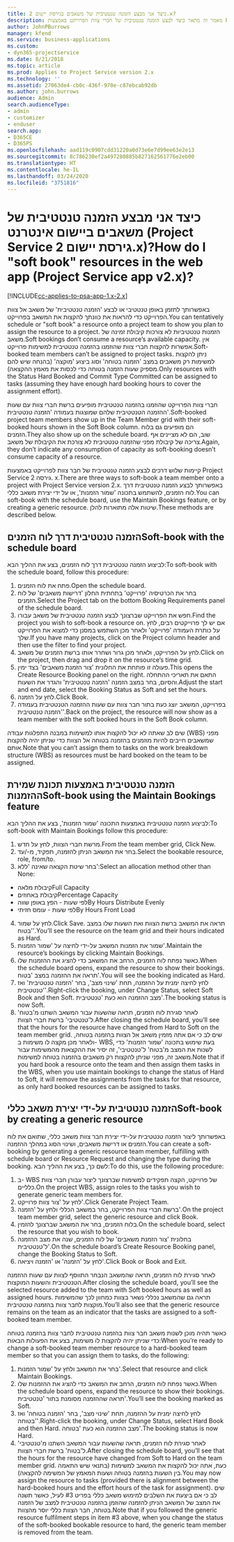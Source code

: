 ```yaml
---
title: כיצד אני מבצע ‏‫הזמנה טנטטיבית‬‬ של משאבים בגירסת יישום 2.x?
description: מאמר זה מתאר כיצד לבצע הזמנה טנטטיבית של חברי צוות הפרוייקט באמצעות Project Service.
author: JohnPBurrows
manager: kfend
ms.service: business-applications
ms.custom:
- dyn365-projectservice
ms.date: 8/21/2018
ms.topic: article
ms.prod: Applies to Project Service version 2.x
ms.technology: ''
ms.assetid: 27063de4-cb0c-436f-970e-c87ebcab92db
ms.author: john.burrows
audience: Admin
search.audienceType:
- admin
- customizer
- enduser
search.app:
- D365CE
- D365PS
ms.openlocfilehash: aad119c0907cdd31220a0d73e6e7d99ee63e2e13
ms.sourcegitcommit: 8c786230ef2a497280885b827162561776e2eb00
ms.translationtype: HT
ms.contentlocale: he-IL
ms.lasthandoff: 03/24/2020
ms.locfileid: "3751816"
---
```

# <a name="how-do-i-soft-book-resources-in-the-web-app-project-service-app-v2x"></a><span data-ttu-id="e3336-103">כיצד אני מבצע ‏‫הזמנה טנטטיבית‬‬ של משאבים ביישום אינטרנט (Project Service גירסת יישום 2.x)?</span><span class="sxs-lookup"><span data-stu-id="e3336-103">How do I "soft book" resources in the web app (Project Service app v2.x)?</span></span>

[!INCLUDE[cc-applies-to-psa-app-1.x-2.x](../includes/cc-applies-to-psa-app-1x-2x.md)]

<span data-ttu-id="e3336-104">באפשרותך לתזמן באופן טנטטיבי או לבצע 'הזמנה טנטטיבית' של משאב אל צוות הפרוייקט כדי להראות את כוונתך להקצות את המשאב בפרוייקט.</span><span class="sxs-lookup"><span data-stu-id="e3336-104">You can tentatively schedule or "soft book" a resource onto a project team to show you plan to assign the resource to a project.</span></span> <span data-ttu-id="e3336-105">הזמנות טנטטיביות לא צורכות קיבולת זמינה של משאב.</span><span class="sxs-lookup"><span data-stu-id="e3336-105">Soft bookings don’t consume a resource’s available capacity.</span></span> <span data-ttu-id="e3336-106">אין אפשרות להקצות חברי צוות שהוזמנו בהזמנה טנטטיבית למשימות פרוייקט.</span><span class="sxs-lookup"><span data-stu-id="e3336-106">Soft-booked team members can’t be assigned to project tasks.</span></span> <span data-ttu-id="e3336-107">ניתן להקצות למשימות רק משאבים במצב 'הזמנה בטוחה' וסוג ביצוע 'מוקצה' (בהנחה שיש להם מספיק שעות הזמנה בטוחה כדי לכסות את מאמץ ההקצאה).</span><span class="sxs-lookup"><span data-stu-id="e3336-107">Only resources with the Status Hard Booked and Commit Type Committed can be assigned to tasks (assuming they have enough hard booking hours to cover the assignment effort).</span></span>

<span data-ttu-id="e3336-108">חברי צוות הפרוייקט שהוזמנו בהזמנה טנטטיבית מופיעים ברשת חברי צוות עם שעות ההזמנה הטנטטיבית שלהם שמוצגות בעמודה 'הזמנה טנטטיבית'.</span><span class="sxs-lookup"><span data-stu-id="e3336-108">Soft-booked project team members show up in the Team Member grid with their soft-booked hours shown in the Soft Book column.</span></span> <span data-ttu-id="e3336-109">הם מופיעים גם בלוח הזמנים.</span><span class="sxs-lookup"><span data-stu-id="e3336-109">They also show up on the schedule board.</span></span> <span data-ttu-id="e3336-110">שוב, הם לא מציינים אף צריכה של קיבולת מפני שהזמנה טנטטיבית לא צורכת את הקיבולת של משאב.</span><span class="sxs-lookup"><span data-stu-id="e3336-110">Again, they don’t indicate any consumption of capacity as soft-booking doesn’t consume capacity of a resource.</span></span>

<span data-ttu-id="e3336-111">קיימות שלוש דרכים לבצע הזמנה טנטטיבית של חבר צוות לפרוייקט באמצעות Project Service גירסה 2. x.</span><span class="sxs-lookup"><span data-stu-id="e3336-111">There are three ways to soft-book a team member onto a project with Project Service version 2.x.</span></span> <span data-ttu-id="e3336-112">באפשרותך לבצע הזמנה טנטטיבית דרך לוח הזמנים, להשתמש בתכונה 'שמור הזמנות', או על ידי יצירת משאב כללי.</span><span class="sxs-lookup"><span data-stu-id="e3336-112">You can soft-book with the schedule board, use the Maintain Bookings feature, or by creating a generic resource.</span></span> <span data-ttu-id="e3336-113">שיטות אלה מתוארות להלן.</span><span class="sxs-lookup"><span data-stu-id="e3336-113">These methods are described below.</span></span>

## <a name="soft-book-with-the-schedule-board"></a><span data-ttu-id="e3336-114">הזמנה טנטטיבית דרך לוח הזמנים</span><span class="sxs-lookup"><span data-stu-id="e3336-114">Soft-book with the schedule board</span></span>

<span data-ttu-id="e3336-115">לביצוע הזמנה טנטטיבית דרך לוח הזמנים, בצע את ההליך הבא:</span><span class="sxs-lookup"><span data-stu-id="e3336-115">To soft-book with the schedule board, follow this procedure:</span></span> 
1. <span data-ttu-id="e3336-116">פתח את לוח הזמנים.</span><span class="sxs-lookup"><span data-stu-id="e3336-116">Open the schedule board.</span></span>
2. <span data-ttu-id="e3336-117">בחר את הכרטיסיה 'פרוייקט' בתחתית החלון 'דרישות משאבים' של לוח הזמנים.</span><span class="sxs-lookup"><span data-stu-id="e3336-117">Select the Project tab on the bottom Booking Requirements panel of the schedule board.</span></span>
3. <span data-ttu-id="e3336-118">חפש את הפרוייקט שברצונך לבצע הזמנה טנטטיבית של משאב עבורו.</span><span class="sxs-lookup"><span data-stu-id="e3336-118">Find the project you wish to soft-book a resource on.</span></span> <span data-ttu-id="e3336-119">אם יש לך פרוייקטים רבים, לחץ על כותרת העמודה 'פרוייקט' ולאחר מכן השתמש במסנן כדי למצוא את הפרוייקט שלך.</span><span class="sxs-lookup"><span data-stu-id="e3336-119">If you have many projects, click on the Project column header and then use the filter to find your project.</span></span>
4. <span data-ttu-id="e3336-120">לחץ על הפרוייקט, ולאחר מכן גרור ושחרר אותו ברשת הזמנים של משאב.</span><span class="sxs-lookup"><span data-stu-id="e3336-120">Click on the project, then drag and drop it on the resource’s time grid.</span></span>
5. <span data-ttu-id="e3336-121">פעולה זו פותחת את החלונית 'צור הזמנת משאבים' בצד ימין.</span><span class="sxs-lookup"><span data-stu-id="e3336-121">This opens the Create Resource Booking panel on the right.</span></span> <span data-ttu-id="e3336-122">התאם את תאריכי ההתחלה והסיום, בחר במצב הזמנה 'הזמנה טנטטיבית' והגדר את השעות.</span><span class="sxs-lookup"><span data-stu-id="e3336-122">Adjust the start and end date, select the Booking Status as Soft and set the hours.</span></span> 
6. <span data-ttu-id="e3336-123">לחץ על הזמנה.</span><span class="sxs-lookup"><span data-stu-id="e3336-123">Click Book.</span></span>
7. <span data-ttu-id="e3336-124">בפרוייקט, המשאב יוצג כעת בתור חבר צוות עם שעות ההזמנה הטנטטיבית בעמודה 'הזמנה טנטטיבית'.</span><span class="sxs-lookup"><span data-stu-id="e3336-124">Back on the project, the resource will now show as a team member with the soft booked hours in the Soft Book column.</span></span>

<span data-ttu-id="e3336-125">שים לב שאתה לא יכול להקצות אותו למשימות במבנה התפלגות עבודה (WBS) מפני שמשאבים חייבים להיות מוזמנים בהזמנה בטוחה אל הצוות כדי שניתן יהיה להקצות אותם.</span><span class="sxs-lookup"><span data-stu-id="e3336-125">Note that you can’t assign them to tasks on the work breakdown structure (WBS) as resources must be hard booked on the team to be assigned.</span></span>

## <a name="soft-book-using-the-maintain-bookings-feature"></a><span data-ttu-id="e3336-126">הזמנה טנטטיבית באמצעות תכונת שמירת ההזמנות</span><span class="sxs-lookup"><span data-stu-id="e3336-126">Soft-book using the Maintain Bookings feature</span></span>

<span data-ttu-id="e3336-127">לביצוע הזמנה טנטטיבית באמצעות התכונה 'שמור הזמנות', בצע את ההליך הבא:</span><span class="sxs-lookup"><span data-stu-id="e3336-127">To soft-book with Maintain Bookings follow this procedure:</span></span>
1. <span data-ttu-id="e3336-128">מרשת חברי הצוות, לחץ על חדש.</span><span class="sxs-lookup"><span data-stu-id="e3336-128">From the team member grid, Click New.</span></span>
2. <span data-ttu-id="e3336-129">בחר את המשאב הניתן להזמנה, תפקיד, מ-/עד.</span><span class="sxs-lookup"><span data-stu-id="e3336-129">Select the bookable resource, role, from/to.</span></span>
3. <span data-ttu-id="e3336-130">בחר שיטת הקצאה שאינה 'ללא':</span><span class="sxs-lookup"><span data-stu-id="e3336-130">Select an allocation method other than None:</span></span>
- <span data-ttu-id="e3336-131">קיבולת מלאה</span><span class="sxs-lookup"><span data-stu-id="e3336-131">Full Capacity</span></span>
- <span data-ttu-id="e3336-132">קיבולת באחוזים</span><span class="sxs-lookup"><span data-stu-id="e3336-132">Percentage Capacity</span></span>
- <span data-ttu-id="e3336-133">לפי שעות - הפץ באופן שווה</span><span class="sxs-lookup"><span data-stu-id="e3336-133">By Hours Distribute Evenly</span></span>
- <span data-ttu-id="e3336-134">לפי שעות - עומס חזיתי</span><span class="sxs-lookup"><span data-stu-id="e3336-134">By Hours Front Load</span></span>
4. <span data-ttu-id="e3336-135">לחץ על שמור.</span><span class="sxs-lookup"><span data-stu-id="e3336-135">Click Save.</span></span> <span data-ttu-id="e3336-136">תראה את המשאב ברשת הצוות ואת השעות שלו במצב 'בטוח'.</span><span class="sxs-lookup"><span data-stu-id="e3336-136">You’ll see the resource on the team grid and their hours indicated as Hard.</span></span>
5. <span data-ttu-id="e3336-137">שמור את הזמנות המשאב על-ידי לחיצה על 'שמור הזמנות'.</span><span class="sxs-lookup"><span data-stu-id="e3336-137">Maintain the resource’s bookings by clicking Maintain Bookings.</span></span>
6. <span data-ttu-id="e3336-138">כאשר נפתח לוח הזמנים, הרחב את המשאב כדי להציג את ההזמנות שלו.</span><span class="sxs-lookup"><span data-stu-id="e3336-138">When the schedule board opens, expand the resource to show their bookings.</span></span> <span data-ttu-id="e3336-139">תראה את ההזמנה במצב 'בטוח'.</span><span class="sxs-lookup"><span data-stu-id="e3336-139">You will see the booking indicated as Hard.</span></span>
7. <span data-ttu-id="e3336-140">לחץ לחיצה ימנית על ההזמנה, תחת 'שינוי מצב', בחר 'הזמנה טנטטיבית' ואז 'טנטטיבית'.</span><span class="sxs-lookup"><span data-stu-id="e3336-140">Right-click the booking, under Change Status, select Soft Book and then Soft.</span></span> <span data-ttu-id="e3336-141">מצב ההזמנה הוא כעת 'טנטטיבית'.</span><span class="sxs-lookup"><span data-stu-id="e3336-141">The booking status is now Soft.</span></span>
8. <span data-ttu-id="e3336-142">לאחר סגירת לוח הזמנים, תראה שהשעות עבור המשאב השתנו מ'בטוח' ל'טנטטיבי' ברשת חברי הצוות.</span><span class="sxs-lookup"><span data-stu-id="e3336-142">After closing the schedule board, you’ll see that the hours for the resource have changed from Hard to Soft on the team member grid.</span></span>
<span data-ttu-id="e3336-143">שים לב כי אם אתה מזמין משאב אל הצוות בהזמנה בטוחה, ולאחר מכן מקצה לו משימות ב- WBS, בעת שימוש בתכונה 'שמור הזמנות' כדי לשנות את המצב מ'בטוח' ל'טנטטיבי', זה יסיר את ההקצאות מהמשימות עבור משאב זה, מפני שניתן להקצות רק משאבים בהזמנה בטוחה למשימות.</span><span class="sxs-lookup"><span data-stu-id="e3336-143">Note that if you hard book a resource onto the team and then assign them tasks in the WBS, when you use maintain bookings to change the status of Hard to Soft, it will remove the assignments from the tasks for that resource, as only hard booked resources can be assigned to tasks.</span></span>

## <a name="soft-book-by-creating-a-generic-resource"></a><span data-ttu-id="e3336-144">הזמנה טנטטיבית על-ידי יצירת משאב כללי</span><span class="sxs-lookup"><span data-stu-id="e3336-144">Soft-book by creating a generic resource</span></span>

<span data-ttu-id="e3336-145">באפשרותך ליצור הזמנה טנטטיבית על-ידי יצירת חבר צוות משאב כללי, שתואם את לוח הזמנים או דרישת משאבים, ושינוי הסוג במהלך ההזמנה.</span><span class="sxs-lookup"><span data-stu-id="e3336-145">You can create a soft-booking by generating a generic resource team member, fulfilling with schedule board or Resource Request and changing the type during the booking.</span></span>
<span data-ttu-id="e3336-146">לשם כך, בצע את ההליך הבא:</span><span class="sxs-lookup"><span data-stu-id="e3336-146">To do this, use the following procedure:</span></span>

1. <span data-ttu-id="e3336-147">ב- WBS של פרוייקט, הקצה תפקידים למשימות שברצונך ליצור עבורן חברי צוות כלליים.</span><span class="sxs-lookup"><span data-stu-id="e3336-147">On the project WBS, assign roles to the tasks you wish to generate generic team members for.</span></span>
2. <span data-ttu-id="e3336-148">לחץ על 'צור צוות פרוייקט'.</span><span class="sxs-lookup"><span data-stu-id="e3336-148">Click Generate Project Team.</span></span>
3. <span data-ttu-id="e3336-149">ברשת חברי צוות הפרוייקט, בחר במשאב הכללי ולחץ על 'הזמנה'.</span><span class="sxs-lookup"><span data-stu-id="e3336-149">On the project team member grid, select the generic resource and click Book.</span></span>
4. <span data-ttu-id="e3336-150">בלוח הזמנים, בחר את המשאב שברצונך להזמין.</span><span class="sxs-lookup"><span data-stu-id="e3336-150">On the schedule board, select the resource that you wish to book.</span></span>
5. <span data-ttu-id="e3336-151">בחלונית 'צור הזמנת משאבים' של לוח הזמנים, שנה את מצב ההזמנה ל'טנטטיבית'.</span><span class="sxs-lookup"><span data-stu-id="e3336-151">On the schedule board’s Create Resource Booking panel, change the Booking Status to Soft.</span></span>
6. <span data-ttu-id="e3336-152">לחץ על 'הזמנה' או 'הזמנה ויציאה'.</span><span class="sxs-lookup"><span data-stu-id="e3336-152">Click Book or Book and Exit.</span></span>

<span data-ttu-id="e3336-153">לאחר סגירת לוח הזמנים, תראה שהמשאב הנבחר התווסף לצוות עם שעות ההזמנה הטנטטיבית והשעות המוקצות.</span><span class="sxs-lookup"><span data-stu-id="e3336-153">After closing the schedule board, you’ll see the selected resource added to the team with Soft booked hours as well as assigned hours.</span></span> <span data-ttu-id="e3336-154">תראה גם שהמשאב נכללי נשאר בצוות כמחוון לכך שהמשימות מוקצות לחבר צוות בהזמנה טנטטיבית.</span><span class="sxs-lookup"><span data-stu-id="e3336-154">You’ll also see that the generic resource remains on the team as an indicator that the tasks are assigned to a soft-booked team member.</span></span>

<span data-ttu-id="e3336-155">כאשר תהיה מוכן לשנות משאב חבר צוות בהזמנה טנטטיבית לחבר צוות בהזמנה בטוחה כדי שניתן יהיה להקצות לו משימות, בצע את הפעולות הבאות:</span><span class="sxs-lookup"><span data-stu-id="e3336-155">When you’re ready to change a soft-booked team member resource to a hard-booked team member so that you can assign them to tasks, do the following:</span></span>

1. <span data-ttu-id="e3336-156">בחר את המשאב ולחץ על 'שמור הזמנות'.</span><span class="sxs-lookup"><span data-stu-id="e3336-156">Select that resource and click Maintain Bookings.</span></span>
2. <span data-ttu-id="e3336-157">כאשר נפתח לוח הזמנים, הרחב את המשאב כדי להציג את ההזמנות שלו.</span><span class="sxs-lookup"><span data-stu-id="e3336-157">When the schedule board opens, expand the resource to show their bookings.</span></span> <span data-ttu-id="e3336-158">תראה שההזמנה מסומנת בתור 'טנטטיבית'.</span><span class="sxs-lookup"><span data-stu-id="e3336-158">You’ll see the booking marked as Soft.</span></span>
3. <span data-ttu-id="e3336-159">לחץ לחיצה ימנית על ההזמנה, תחת 'שינוי מצב', בחר 'הזמנה בטוחה' ואז 'בטוחה'.</span><span class="sxs-lookup"><span data-stu-id="e3336-159">Right-click the booking, under Change Status, select Hard Book and then Hard.</span></span> <span data-ttu-id="e3336-160">מצב ההזמנה הוא כעת 'בטוחה'.</span><span class="sxs-lookup"><span data-stu-id="e3336-160">The booking status is now Hard.</span></span>
4. <span data-ttu-id="e3336-161">לאחר סגירת לוח הזמנים, תראה שהשעות עבור המשאב השתנו מ'טנטטיבי' ל'בטוח' ברשת חברי הצוות.</span><span class="sxs-lookup"><span data-stu-id="e3336-161">After closing the schedule board, you’ll see that the hours for the resource have changed from Soft to Hard on the team member grid.</span></span> <span data-ttu-id="e3336-162">כעת, אתה יכול להקצות את המשאב למשימות (בתנאי שיש התאמה בין השעות בהזמנה בטוחה ושעות המאמץ של המשימה להקצאה).</span><span class="sxs-lookup"><span data-stu-id="e3336-162">You may now assign the resource to tasks (provided there is alignment between the hard-booked hours and the effort hours of the task for assignment).</span></span> <span data-ttu-id="e3336-163">שים לב כי אם ביצעת את השלבים למימוש משאב כללי בפריט #3 לעיל, כאשר תשנה את המצב של המשאב הניתן להזמנה שהוזמן בהזמנה טנטטיבית למצב של הזמנה בטוחה, חבר הצוות כללי יוסר מהצוות.</span><span class="sxs-lookup"><span data-stu-id="e3336-163">Note that if you followed the generic resource fulfilment steps in item #3 above, when you change the status of the soft-booked bookable resource to hard, the generic team member is removed from the team.</span></span>

